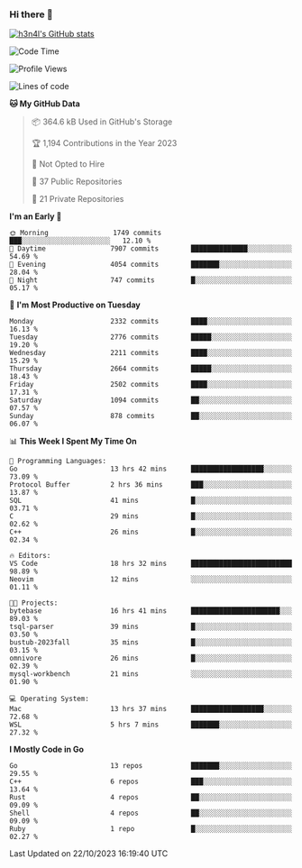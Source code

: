 ### Hi there 👋

[![h3n4l's GitHub stats](https://github-readme-stats.vercel.app/api?username=h3n4l&count_private=true&show_icons=true&theme=radical)](https://github.com/h3n4l/github-readme-stats)

<!--START_SECTION:waka-->
![Code Time](http://img.shields.io/badge/Code%20Time-1%2C634%20hrs%2026%20mins-blue)

![Profile Views](http://img.shields.io/badge/Profile%20Views-0-blue)

![Lines of code](https://img.shields.io/badge/From%20Hello%20World%20I%27ve%20Written-4.0%20million%20lines%20of%20code-blue)

**🐱 My GitHub Data** 

> 📦 364.6 kB Used in GitHub's Storage 
 > 
> 🏆 1,194 Contributions in the Year 2023
 > 
> 🚫 Not Opted to Hire
 > 
> 📜 37 Public Repositories 
 > 
> 🔑 21 Private Repositories 
 > 
**I'm an Early 🐤** 

```text
🌞 Morning                1749 commits        ███░░░░░░░░░░░░░░░░░░░░░░   12.10 % 
🌆 Daytime                7907 commits        ██████████████░░░░░░░░░░░   54.69 % 
🌃 Evening                4054 commits        ███████░░░░░░░░░░░░░░░░░░   28.04 % 
🌙 Night                  747 commits         █░░░░░░░░░░░░░░░░░░░░░░░░   05.17 % 
```
📅 **I'm Most Productive on Tuesday** 

```text
Monday                   2332 commits        ████░░░░░░░░░░░░░░░░░░░░░   16.13 % 
Tuesday                  2776 commits        █████░░░░░░░░░░░░░░░░░░░░   19.20 % 
Wednesday                2211 commits        ████░░░░░░░░░░░░░░░░░░░░░   15.29 % 
Thursday                 2664 commits        █████░░░░░░░░░░░░░░░░░░░░   18.43 % 
Friday                   2502 commits        ████░░░░░░░░░░░░░░░░░░░░░   17.31 % 
Saturday                 1094 commits        ██░░░░░░░░░░░░░░░░░░░░░░░   07.57 % 
Sunday                   878 commits         ██░░░░░░░░░░░░░░░░░░░░░░░   06.07 % 
```


📊 **This Week I Spent My Time On** 

```text
💬 Programming Languages: 
Go                       13 hrs 42 mins      ██████████████████░░░░░░░   73.09 % 
Protocol Buffer          2 hrs 36 mins       ███░░░░░░░░░░░░░░░░░░░░░░   13.87 % 
SQL                      41 mins             █░░░░░░░░░░░░░░░░░░░░░░░░   03.71 % 
C                        29 mins             █░░░░░░░░░░░░░░░░░░░░░░░░   02.62 % 
C++                      26 mins             █░░░░░░░░░░░░░░░░░░░░░░░░   02.34 % 

🔥 Editors: 
VS Code                  18 hrs 32 mins      █████████████████████████   98.89 % 
Neovim                   12 mins             ░░░░░░░░░░░░░░░░░░░░░░░░░   01.11 % 

🐱‍💻 Projects: 
bytebase                 16 hrs 41 mins      ██████████████████████░░░   89.03 % 
tsql-parser              39 mins             █░░░░░░░░░░░░░░░░░░░░░░░░   03.50 % 
bustub-2023fall          35 mins             █░░░░░░░░░░░░░░░░░░░░░░░░   03.15 % 
omnivore                 26 mins             █░░░░░░░░░░░░░░░░░░░░░░░░   02.39 % 
mysql-workbench          21 mins             ░░░░░░░░░░░░░░░░░░░░░░░░░   01.90 % 

💻 Operating System: 
Mac                      13 hrs 37 mins      ██████████████████░░░░░░░   72.68 % 
WSL                      5 hrs 7 mins        ███████░░░░░░░░░░░░░░░░░░   27.32 % 
```

**I Mostly Code in Go** 

```text
Go                       13 repos            ███████░░░░░░░░░░░░░░░░░░   29.55 % 
C++                      6 repos             ███░░░░░░░░░░░░░░░░░░░░░░   13.64 % 
Rust                     4 repos             ██░░░░░░░░░░░░░░░░░░░░░░░   09.09 % 
Shell                    4 repos             ██░░░░░░░░░░░░░░░░░░░░░░░   09.09 % 
Ruby                     1 repo              █░░░░░░░░░░░░░░░░░░░░░░░░   02.27 % 
```




 Last Updated on 22/10/2023 16:19:40 UTC
<!--END_SECTION:waka-->

